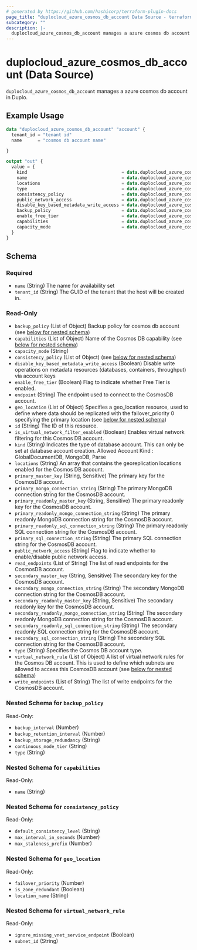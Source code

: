 ```yaml
---
# generated by https://github.com/hashicorp/terraform-plugin-docs
page_title: "duplocloud_azure_cosmos_db_account Data Source - terraform-provider-duplocloud"
subcategory: ""
description: |-
  duplocloud_azure_cosmos_db_account manages a azure cosmos db account in Duplo.
---
```


# duplocloud_azure_cosmos_db_account (Data Source)

`duplocloud_azure_cosmos_db_account` manages a azure cosmos db account in Duplo.

## Example Usage

```terraform
data "duplocloud_azure_cosmos_db_account" "account" {
  tenant_id = "tenant id"
  name      = "cosmos db account name"

}

output "out" {
  value = {
    kind                                    = data.duplocloud_azure_cosmos_db_account.account.kind
    name                                    = data.duplocloud_azure_cosmos_db_account.account.name
    locations                               = data.duplocloud_azure_cosmos_db_account.account.locations
    type                                    = data.duplocloud_azure_cosmos_db_account.account.type
    consistency_policy                      = data.duplocloud_azure_cosmos_db_account.account.consistency_policy
    public_network_access                   = data.duplocloud_azure_cosmos_db_account.account.public_network_access
    disable_key_based_metadata_write_access = data.duplocloud_azure_cosmos_db_account.account.disable_key_based_metadata_write_access
    backup_policy                           = data.duplocloud_azure_cosmos_db_account.account.backup_policy
    enable_free_tier                        = data.duplocloud_azure_cosmos_db_account.account.enable_free_tier
    capabilities                            = data.duplocloud_azure_cosmos_db_account.account.capabilities
    capacity_mode                           = data.duplocloud_azure_cosmos_db_account.account.capacity_mode
  }
}
```

<!-- schema generated by tfplugindocs -->
## Schema

### Required

- `name` (String) The name for availability set
- `tenant_id` (String) The GUID of the tenant that the host will be created in.

### Read-Only

- `backup_policy` (List of Object) Backup policy for cosmos db account (see [below for nested schema](#nestedatt--backup_policy))
- `capabilities` (List of Object) Name of the Cosmos DB capability (see [below for nested schema](#nestedatt--capabilities))
- `capacity_mode` (String)
- `consistency_policy` (List of Object) (see [below for nested schema](#nestedatt--consistency_policy))
- `disable_key_based_metadata_write_access` (Boolean) Disable write operations on metadata resources (databases, containers, throughput) via account keys
- `enable_free_tier` (Boolean) Flag to indicate whether Free Tier is enabled.
- `endpoint` (String) The endpoint used to connect to the CosmosDB account.
- `geo_location` (List of Object) Specifies a geo_location resource, used to define where data should be replicated with the failover_priority 0 specifying the primary location (see [below for nested schema](#nestedatt--geo_location))
- `id` (String) The ID of this resource.
- `is_virtual_network_filter_enabled` (Boolean) Enables virtual network filtering for this Cosmos DB account.
- `kind` (String) Indicates the type of database account. This can only be set at database account creation. 
 Allowed Account Kind : GlobalDocumentDB, MongoDB, Parse
- `locations` (String) An array that contains the georeplication locations enabled for the Cosmos DB account.
- `primary_master_key` (String, Sensitive) The primary key for the CosmosDB account.
- `primary_mongo_connection_string` (String) The primary MongoDB connection string for the CosmosDB account.
- `primary_readonly_master_key` (String, Sensitive) The primary readonly key for the CosmosDB account.
- `primary_readonly_mongo_connection_string` (String) The primary readonly MongoDB connection string for the CosmosDB account.
- `primary_readonly_sql_connection_string` (String) The primary readonly SQL connection string for the CosmosDB account.
- `primary_sql_connection_string` (String) The primary SQL connection string for the CosmosDB account.
- `public_network_access` (String) Flag to indicate whether to enable/disable public network access.
- `read_endpoints` (List of String) The list of read endpoints for the CosmosDB account.
- `secondary_master_key` (String, Sensitive) The secondary key for the CosmosDB account.
- `secondary_mongo_connection_string` (String) The secondary MongoDB connection string for the CosmosDB account.
- `secondary_readonly_master_key` (String, Sensitive) The secondary readonly key for the CosmosDB account.
- `secondary_readonly_mongo_connection_string` (String) The secondary readonly MongoDB connection string for the CosmosDB account.
- `secondary_readonly_sql_connection_string` (String) The secondary readonly SQL connection string for the CosmosDB account.
- `secondary_sql_connection_string` (String) The secondary SQL connection string for the CosmosDB account.
- `type` (String) Specifies the  Cosmos DB account type.
- `virtual_network_rule` (List of Object) A list of virtual network rules for the Cosmos DB account. This is used to define which subnets are allowed to access this CosmosDB account (see [below for nested schema](#nestedatt--virtual_network_rule))
- `write_endpoints` (List of String) The list of write endpoints for the CosmosDB account.

<a id="nestedatt--backup_policy"></a>
### Nested Schema for `backup_policy`

Read-Only:

- `backup_interval` (Number)
- `backup_retention_interval` (Number)
- `backup_storage_redundancy` (String)
- `continuous_mode_tier` (String)
- `type` (String)


<a id="nestedatt--capabilities"></a>
### Nested Schema for `capabilities`

Read-Only:

- `name` (String)


<a id="nestedatt--consistency_policy"></a>
### Nested Schema for `consistency_policy`

Read-Only:

- `default_consistency_level` (String)
- `max_interval_in_seconds` (Number)
- `max_staleness_prefix` (Number)


<a id="nestedatt--geo_location"></a>
### Nested Schema for `geo_location`

Read-Only:

- `failover_priority` (Number)
- `is_zone_redundant` (Boolean)
- `location_name` (String)


<a id="nestedatt--virtual_network_rule"></a>
### Nested Schema for `virtual_network_rule`

Read-Only:

- `ignore_missing_vnet_service_endpoint` (Boolean)
- `subnet_id` (String)
